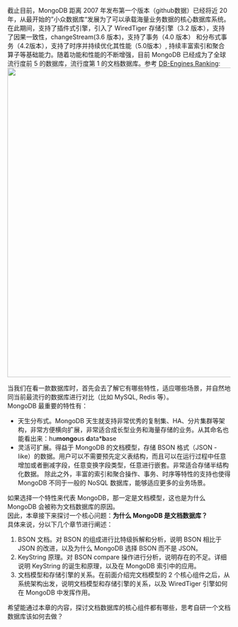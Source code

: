 截止目前，MongoDB 距离 2007 年发布第一个版本（github数据）已经将近 20 年，从最开始的”小众数据库“发展为了可以承载海量业务数据的核心数据库系统。在此期间，支持了插件式引擎，引入了 WiredTiger 存储引擎（3.2 版本），支持了因果一致性，changeStream(3.6 版本)，支持了事务（4.0 版本） 和分布式事务（4.2版本），支持了时序并持续优化其性能（5.0版本）, 持续丰富索引和聚合算子等基础能力。随着功能和性能的不断增强，目前 MongoDB 已经成为了全球流行度前 5 的数据库，流行度第 1 的文档数据库。参考 [DB-Engines Ranking](https://db-engines.com/en/ranking):     
<img src="https://github.com/pengzhenyi2015/MongoDB-Kernel-Study/assets/16788801/400e62c8-c159-4b97-871a-8dfe9e559c9c" width=700>

当我们在看一款数据库时，首先会去了解它有哪些特性，适应哪些场景，并自然地同当前最流行的数据库进行对比（比如 MySQL, Redis 等）。     
MongoDB 最重要的特性有：
- 天生分布式。MongoDB 天生就支持非常优秀的复制集、HA、分片集群等架构，非常方便横向扩展，非常适合成长型业务和海量存储的业务。从其命名也能看出来：hu**mongo**us **d**ata***b**ase
- 灵活可扩展。得益于 MongoDB 的文档模型，存储 BSON 格式（JSON - like）的数据。用户可以不需要预先定义表结构，而且可以在运行过程中任意增加或者删减字段，任意变换字段类型，任意进行嵌套。非常适合存储半结构化数据。
除此之外，丰富的索引和聚合操作、事务、时序等特性的支持也使得 MongoDB 不同于一般的 NoSQL 数据库，能够适应更多的业务场景。    

如果选择一个特性来代表 MongoDB，那一定是文档模型，这也是为什么 MongoDB 会被称为文档数据库的原因。    
因此，本章接下来探讨一个核心问题：**为什么 MongoDB 是文档数据库？**    
具体来说，分以下几个章节进行阐述：   
1. BSON 文档。对 BSON 的组成进行比特级拆解和分析，说明 BSON 相比于 JSON 的改进，以及为什么 MongoDB 选择 BSON 而不是 JSON。
2. KeyString 原理。对 BSON compare 操作进行分析，说明存在的不足。详细说明 KeyString 的诞生和原理，以及在 MongoDB 索引中的应用。
3. 文档模型和存储引擎的关系。在前面介绍完文档模型的 2 个核心组件之后，从系统架构出发，说明文档模型和存储引擎的关系，以及 WiredTiger 引擎如何在 MongoDB 中发挥作用。   

希望能通过本章的内容，探讨文档数据库的核心组件都有哪些，思考自研一个文档数据库该如何去做？


